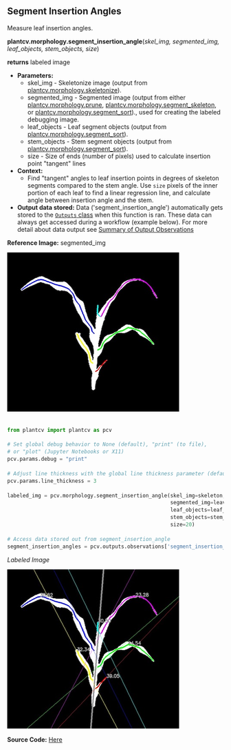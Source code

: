 ## Segment Insertion Angles  

Measure leaf insertion angles. 

**plantcv.morphology.segment_insertion_angle**(*skel_img, segmented_img, leaf_objects, stem_objects, size*)

**returns** labeled image 

- **Parameters:**
    - skel_img - Skeletonize image (output from [plantcv.morphology.skeletonize](skeletonize.md)). 
    - segmented_img - Segmented image (output from either [plantcv.morphology.prune](prune.md),
    [plantcv.morphology.segment_skeleton](segment_skeleton.md), or
    [plantcv.morphology.segment_sort](segment_sort.md))., used for creating the labeled debugging image. 
    - leaf_objects - Leaf segment objects (output from [plantcv.morphology.segment_sort](segment_sort.md)).
    - stem_objects - Stem segment objects (output from [plantcv.morphology.segment_sort](segment_sort.md)).
    - size - Size of ends (number of pixels) used to calculate insertion point "tangent" lines
- **Context:**
    - Find "tangent" angles to leaf insertion points in degrees of skeleton segments compared to the stem angle. 
      Use `size` pixels of the inner portion of each leaf to find a linear regression line, and calculate angle between insertion
      angle and the stem.        
- **Output data stored:** Data ('segment_insertion_angle') automatically gets stored to the [`Outputs` class](outputs.md) when this function is ran. 
    These data can always get accessed during a workflow (example below). For more detail about data output see [Summary of Output Observations](output_measurements.md#summary-of-output-observations)

**Reference Image:** segmented_img 

![Screenshot](img/documentation_images/segment_tangent_angle/segmented_img_mask.jpg)


```python

from plantcv import plantcv as pcv

# Set global debug behavior to None (default), "print" (to file), 
# or "plot" (Jupyter Notebooks or X11)
pcv.params.debug = "print"

# Adjust line thickness with the global line thickness parameter (default = 5)
pcv.params.line_thickness = 3 

labeled_img = pcv.morphology.segment_insertion_angle(skel_img=skeleton,
                                                     segmented_img=leaves_segment, 
                                                     leaf_objects=leaf_obj,
                                                     stem_objects=stem_objs,
                                                     size=20)

# Access data stored out from segment_insertion_angle
segment_insertion_angles = pcv.outputs.observations['segment_insertion_angle']['value']

```

*Labeled Image*

![Screenshot](img/documentation_images/segment_insertion_angle/insertion_angle_img.jpg)

**Source Code:** [Here](https://github.com/danforthcenter/plantcv/blob/master/plantcv/plantcv/morphology/segment_insertion_angle.py)
